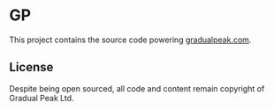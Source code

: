 # GP

This project contains the source code powering [gradualpeak.com](http://gradualpeak.com).

## License

Despite being open sourced, all code and content remain copyright of Gradual Peak Ltd.
